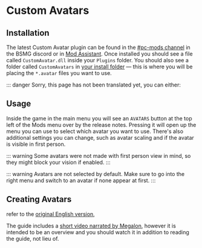 # Custom Avatars
## Installation
The latest Custom Avatar plugin can be found in the [#pc-mods channel](https://discord.gg/beatsabermods) in the BSMG discord or in [Mod Assistant](https://github.com/Assistant/ModAssistant). Once installed you should see a file called `CustomAvatar.dll` inside your `Plugins` folder. You should also see a folder called `CustomAvatars` in [your install folder](/faq/install-folder.md) — this is where you will be placing the `*.avatar` files you want to use.

::: danger Sorry, this page has not been translated yet, you can either:

## Usage
Inside the game in the main menu you will see an `AVATARS` button at the top left of the Mods menu over by the release notes. Pressing it will open up the menu you can use to select which avatar you want to use. There's also additional settings you can change, such as avatar scaling and if the avatar is visible in first person.

::: warning Some avatars were not made with first person view in mind, so they might block your vision if enabled. :::

::: warning Avatars are not selected by default. Make sure to go into the right menu and switch to an avatar if none appear at first. :::

## Creating Avatars
refer to the [original English version](../../models/custom-avatars.md),

The guide includes a [short video narrated by Megalon](/models/avatars-guide.html#videos), however it is intended to be an overview and you should watch it in addition to reading the guide, not lieu of.
